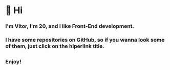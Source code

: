 # 👋 Hi 
### I'm Vitor, I'm 20, and I like Front-End development.  
### I have some repositories on GitHub, so if you wanna look some of them, just click on the hiperlink title. 
##
### Enjoy!
